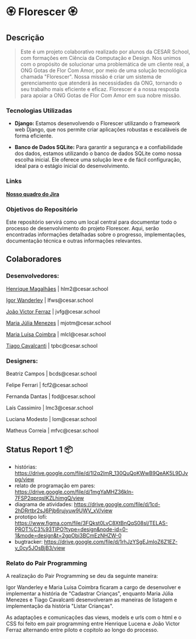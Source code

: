 <h1>🏵️ Florescer 🏵️</h1>

<h2>Descrição</h2>

> Este é um projeto colaborativo realizado por alunos da CESAR School, com formações em Ciência da Computação e Design. Nos unimos com o propósito de solucionar uma problemática de um cliente real, a ONG Gotas de Flor Com Amor, por meio de uma solução tecnológica chamada "Florescer".
>Nossa missão é criar um sistema de gerenciamento que atenderá às necessidades da ONG, tornando o seu trabalho mais eficiente e eficaz. Florescer é a nossa resposta para apoiar a ONG Gotas de Flor Com Amor em sua nobre missão.

### Tecnologias Utilizadas

- **Django:** Estamos desenvolvendo o Florescer utilizando o framework web Django, que nos permite criar aplicações robustas e escaláveis de forma eficiente.

- **Banco de Dados SQLite:** Para garantir a segurança e a confiabilidade dos dados, estamos utilizando o banco de dados SQLite como nossa escolha inicial. Ele oferece uma solução leve e de fácil configuração, ideal para o estágio inicial do desenvolvimento.

### Links 
[**Nosso quadro do Jira**](https://malu123.atlassian.net/jira/software/projects/FLORESCER/boards/2)

### Objetivos do Repositório

Este repositório servirá como um local central para documentar todo o processo de desenvolvimento do projeto Florescer. Aqui, serão encontradas informações detalhadas sobre o progresso, implementações, documentação técnica e outras informações relevantes.


<h2>Colaboradores</h2>

<h3>Desenvolvedores:</h3>
    

<p><a href="https://github.com/Henrique-12345">Henrique Magalhães</a> | hlm2@cesar.school</p>
<p><a href="https://github.com/igorfwds">Igor Wanderley</a> | Ifws@cesar.school</p>
<p><a href="https://github.com/JoaovfGoncalves">João Victor Ferraz</a> | jvfg@cesar.school</p>
<p><a href="https://github.com/mjuliamenezes">Maria Júlia Menezes</a> | mjotm@cesar.school</p>
<p><a href="https://github.com/Malucoimbr">Maria Luísa Coimbra</a> | mlcl@cesar.school</p>
<p><a href="https://github.com/Tiagopbc">Tiago Cavalcanti</a> | tpbc@cesar.school</p>


<h3>Designers:</h3>


<p>Beatriz Campos | bcds@cesar.school</p>
<p>Felipe Ferrari | fcf2@cesar.school</p>
<p>Fernanda Dantas | fod@cesar.school</p>
<p>Laís Cassimiro | lmc3@cesar.school</p>
<p>Luciana Modesto | lom@cesar.school</p>
<p>Matheus Correia | mfvc@cesar.school</p>


<h2>Status Report 1 📦</h2>

- histórias: https://drive.google.com/file/d/1l2q2ImR_130QuQoKWwB9QeAK5L9DJvpg/view
- relato de programação em pares: https://drive.google.com/file/d/1mgYaMHZ36kln-7FSP2qprqsIKZLhimgQ/view
- diagrama de atividades: https://drive.google.com/file/d/1cd-2hDRrtbr2sJ6Pjb6rujyuw9UWV_xV/view
- prototipo lofi: https://www.figma.com/file/3FQkst0LvC8XtBnQqS08sl/TELAS-PROT%C3%93TIPO?type=design&node-id=0-1&mode=design&t=2gpObi3BCmEzNHZW-0
- bugtracker: https://drive.google.com/file/d/1rhJzYSgEJmIoZ6Z1EZ-y_0cy5JOsBjB3/view

<h3>Relato do Pair Programming</h3>

<p>A realização do Pair Programming se deu da seguinte maneira:

Igor Wanderley e Maria Luísa Coimbra  ficaram a cargo de desenvolver e implementar a história de "Cadastrar Crianças", enquanto Maria Júlia Menezes  e Tiago Cavalcanti desenvolveram as maneiras de listagem e implementação da história "Listar Crianças".

As adaptações e comunicações das views, models e urls com o html e o CSS foi feito em pair programming entre Henrique Lucena e João Victor Ferraz alternando entre piloto e copitolo ao longo do processo.</p>
